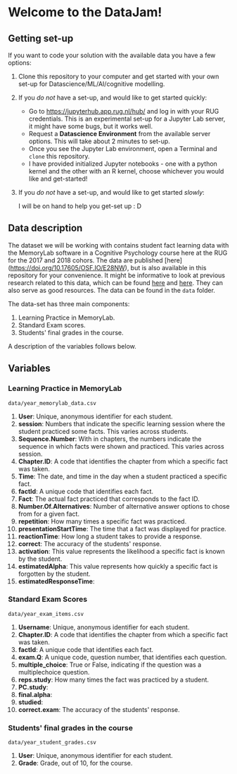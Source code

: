 # Welcome to the DataJam!

## Getting set-up
If you want to code your solution with the available data you have a few options:
  1. Clone this repository to your computer and get started with your own set-up for Datascience/ML/AI/cognitive modelling.
  
  2. If you *do not* have a set-up, and would like to get started quickly:
     - Go to https://jupyterhub.app.rug.nl/hub/ and log in with your RUG credentials. This is an experimental set-up for a Jupyter Lab server, it might have some bugs, but it works well.
     - Request a **Datascience Environment** from the available server options. This will take about 2 minutes to set-up.
     - Once you see the Jupyter Lab environment, open a Terminal and `clone` this repository. 
     - I have provided initialized Jupyter notebooks - one with a python kernel and the other with an R kernel, choose whichever you would like and get-started!
  
  3. If you *do not* have a set-up, and would like to get started *slowly*:
     
     I will be on hand to help you get-set up : D 

## Data description
The dataset we will be working with contains student fact learning data with the MemoryLab software in a Cognitive Psychology course here at the RUG for the 2017 and 2018 cohors. The data are published [here] (https://doi.org/10.17605/OSF.IO/E28NW), but is also available in this repository for your convenience. It might be informative to look at previous research related to this data, which can be found [here](https://doi.org/10.18608/jla.2021.6590) and [here](https://doi.org/10.31234/osf.io/d58n4). They can also serve as good resources. 
The data can be found in the `data` folder. 

The data-set has three main components: 
1. Learning Practice in MemoryLab.
2. Standard Exam scores.
3. Students' final grades in the course. 

A description of the variables follows below. 

## Variables

### Learning Practice in MemoryLab
`data/year_memorylab_data.csv`
1. **User**: Unique, anonymous identifier for each student. 
2. **session**: Numbers that indicate the specific learning session where the student practiced some facts. This varies across students. 
3. **Sequence.Number**: With in chapters, the numbers indicate the sequence in which facts were shown and practiced. This varies across session. 
4. **Chapter.ID**: A code that identifies the chapter from which a specific fact was taken. 
5. **Time**: The date, and time in the day when a student practiced a specific fact. 
6. **factId**: A unique code that identifies each fact. 
7. **Fact**: The actual fact practiced that corresponds to the fact ID. 
8. **Number.Of.Alternatives**: Number of alternative answer options to chose from for a given fact. 
9. **repetition**: How many times a specific fact was practiced. 
10. **presentationStartTime**: The time that a fact was displayed for practice.  
11. **reactionTime**: How long a student takes to provide a response. 
12. **correct**: The accuracy of the students' response. 
13. **activation**: This value represents the likelihood a specific fact is known by the student. 
14. **estimatedAlpha**: This value represents how quickly a specific fact is forgotten by the student. 
15. **estimatedResponseTime**:


### Standard Exam Scores
`data/year_exam_items.csv`
1. **Username**: Unique, anonymous identifier for each student. 
2. **Chapter.ID**:  A code that identifies the chapter from which a specific fact was taken. 
3. **factId**: A unique code that identifies each fact. 
4. **exam.Q**: A unique code, question number, that identifies each question. 
5. **multiple_choice**: True or False, indicating if the question was a multiplechoice question. 
6. **reps.study**: How many times the fact was practiced by a student.  
7. **PC.study**: 
8. **final.alpha**: 
9. **studied**: 
10. **correct.exam**: The accuracy of the students' response.    


### Students' final grades in the course
`data/year_student_grades.csv`
1. **User**: Unique, anonymous identifier for each student. 
2. **Grade**: Grade, out of 10, for the course. 
